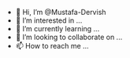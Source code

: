 - 👋 Hi, I’m @Mustafa-Dervish
- 👀 I’m interested in ...
- 🌱 I’m currently learning ...
- 💞️ I’m looking to collaborate on ...
- 📫 How to reach me ...

<!---
Mustafa-Dervish/Mustafa-Dervish is a ✨ special ✨ repository because its `README.md` (this file) appears on your GitHub profile.
You can click the Preview link to take a look at your changes.
--->
